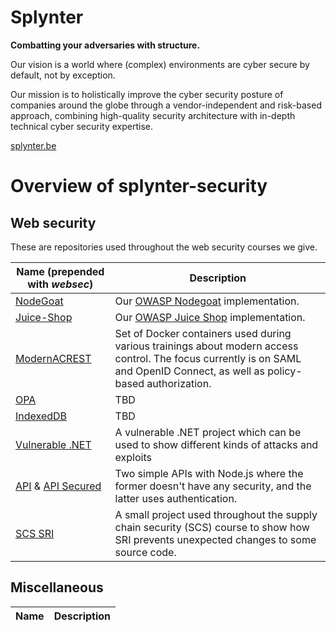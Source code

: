 # Splynter

**Combatting your adversaries with structure.**

Our vision is a world where (complex) environments are cyber secure by default, not by exception.

Our mission is to holistically improve the cyber security posture of companies around the globe through a vendor-independent and risk-based approach, combining high-quality security architecture with in-depth technical cyber security expertise.

[splynter.be](https://splynter.be)

# Overview of splynter-security

## Web security 
These are repositories used throughout the web security courses we give.

| Name (prepended with *websec*) | Description  |
| --- | --- | 
| [NodeGoat](https://github.com/Splynter-Security/websec-nodegoat) | Our [OWASP Nodegoat](https://github.com/OWASP/NodeGoat) implementation. |
| [Juice-Shop](https://github.com/Splynter-Security/websec-juice-shop)| Our [OWASP Juice Shop](https://github.com/juice-shop/juice-shop) implementation. |
| [ModernACREST](https://github.com/Splynter-Security/websec-ModernACREST) | Set of Docker containers used during various trainings about modern access control. The focus currently is on SAML and OpenID Connect, as well as policy-based authorization. |
| [OPA](https://github.com/Splynter-Security/websec-OPA)|  TBD |
| [IndexedDB](https://github.com/Mich-b/websec-indexeddb) | TBD |
| [Vulnerable .NET](https://github.com/Mich-b/websec-vulnerable-dotnetcore) | A vulnerable .NET project which can be used to show different kinds of attacks and exploits |
| [API](https://github.com/Mich-b/websec-api) & [API Secured](https://github.com/Mich-b/websec-api-secured) | Two simple APIs with Node.js where the former doesn't have any security, and the latter uses authentication. |
| [SCS SRI](https://github.com/Splynter-Security/websec-scs-sri) | A small project used throughout the supply chain security (SCS) course to show how SRI prevents unexpected changes to some source code. | 

## Miscellaneous
| Name | Description  |
| --- | --- | 